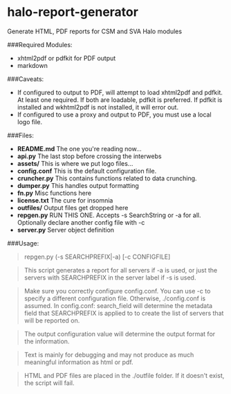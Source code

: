 halo-report-generator
=====================

Generate HTML, PDF reports for CSM and SVA Halo modules

###Required Modules:
* xhtml2pdf or pdfkit for PDF output
* markdown

###Caveats:
* If configured to output to PDF, will attempt to load xhtml2pdf and pdfkit.  At least one required.  If both are loadable, pdfkit is preferred.  If pdfkit is installed and wkhtml2pdf is not installed, it will error out.
* If configured to use a proxy and output to PDF, you must use a local logo file.

###Files:
* **README.md**   The one you're reading now...
* **api.py**   The last stop before crossing the interwebs
* **assets/**   This is where we put logo files...
* **config.conf**   This is the default configuration file.
* **cruncher.py**   This contains functions related to data crunching.
* **dumper.py**   This handles output formatting
* **fn.py**   Misc functions here
* **license.txt**   The cure for insomnia
* **outfiles/**   Output files get dropped here
* **repgen.py**   RUN THIS ONE.  Accepts -s SearchString or -a for all.  Optionally declare another config file with -c
* **server.py**   Server object definition

###Usage:


>repgen.py (-s SEARCHPREFIX|-a) [-c CONFIGFILE]

>This script generates a report for all servers if -a is used, or just the servers with SEARCHPREFIX in the server label if -s is used.

>Make sure you correctly configure config.conf.  You can use -c to specify a different configuration file.  Otherwise, ./config.conf is assumed.  In config.conf: search_field will determine the metadata field that SEARCHPREFIX is applied to
to create the list of servers that will be reported on.

>The output configuration value  will determine the output format for the information.

>Text is mainly for debugging and may not produce as much meaningful information as html or pdf.

>HTML and PDF files are placed in the ./outfile folder.  If it doesn't exist, the script will fail.

